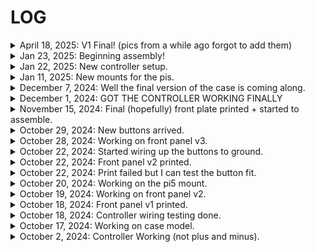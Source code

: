 # LOG

<details>
<summary>April 18, 2025: V1 Final! (pics from a while ago forgot to add them)</summary><br>
    <img style="width: 400px;" src="photos/v1 final/Photo Apr 18 2025, 9 03 13 PM.jpg">
    <img style="width: 400px;" src="photos/v1 final/Photo Apr 18 2025, 9 03 49 PM.jpg">
</details>

<details>
<summary>Jan 23, 2025: Beginning assembly!</summary><br>
    <img style="width: 400px;" src="photos/beginning assembly/Photo Jan 23 2025, 6 44 45 PM.jpg">
</details>

<details>
<summary>Jan 22, 2025: New controller setup.</summary><br>
    <img style="width: 400px;" src="photos/new controller setup/Photo Jan 22 2025, 8 26 09 PM.jpg">
    <img style="width: 400px;" src="photos/new controller setup/Photo Jan 22 2025, 8 26 18 PM.jpg">
    <img style="width: 400px;" src="photos/new controller setup/Photo Jan 22 2025, 8 26 26 PM.jpg">
</details>

<details>
<summary>Jan 11, 2025: New mounts for the pis.</summary><br>
    <img style="width: 400px;" src="photos/new mounts for the pis/Screenshot 2025-01-11 153548.png">
</details>

<details>
<summary>December 7, 2024: Well the final version of the case is coming along.</summary><br>
    <img style="width: 400px;" src="photos/Well the final version of the case is coming along/Screenshot 2024-12-07 135748.png">
    <img style="width: 400px;" src="photos/Well the final version of the case is coming along/Screenshot 2024-12-07 135720.png">
    <img style="width: 400px;" src="photos/Well the final version of the case is coming along/Screenshot 2024-12-07 135820.png">
</details>

<details>
<summary>December 1, 2024: GOT THE CONTROLLER WORKING FINALLY</summary><br>
    Sorry no pictures for this one but I finally got the controller working. :)
</details>

<details>
<summary>November 15, 2024: Final (hopefully) front plate printed + started to assemble.</summary><br>
    <img style="width: 400px;" src="photos/final (hopefully) front plate printed + started to assemble/IMG_0732.JPG">
    <img style="width: 400px;" src="photos/final (hopefully) front plate printed + started to assemble/IMG_0731.JPG">
</details>

<details>
<summary>October 29, 2024: New buttons arrived.</summary><br>
    <img style="width: 400px;" src="photos/new buttons arrived/Photo Oct 29 2024, 5 44 11 PM.jpg">
    <img style="width: 400px;" src="photos/new buttons arrived/Photo Oct 29 2024, 5 44 30 PM.jpg">
</details>

<details>
<summary>October 28, 2024: Working on front panel v3.</summary><br>
    <img style="width: 400px;" src="photos/working on front panel v3/Screenshot 2024-10-28 202453.png">
</details>

<details>
<summary>October 22, 2024: Started wiring up the buttons to ground.</summary><br>
    <img style="width: 400px;" src="photos/started wiring up the buttons to ground/Photo Oct 24 2024, 10 38 33 PM.jpg">
</details>

<details>
<summary>October 22, 2024: Front panel v2 printed.</summary><br>
    <img style="width: 400px;" src="photos/front panel v2 printed/Photo Oct 23 2024, 7 24 56 PM.jpg">
    <img style="width: 400px;" src="photos/front panel v2 printed/Photo Oct 23 2024, 7 25 18 PM.jpg">
</details>

<details>
<summary>October 22, 2024: Print failed but I can test the button fit.</summary><br>
    <img style="width: 400px;" src="photos/print failed but i can test the button fit/Photo Oct 22 2024, 4 43 24 PM.jpg">
</details>

<details>
<summary>October 20, 2024: Working on the pi5 mount.</summary><br>
    <img style="width: 400px;" src="photos/working%20on%20the%20pi5%20mount/Screenshot%202024-10-20%20201950.png">
</details>

<details>
<summary>October 19, 2024: Working on front panel v2.</summary><br>
    <img style="width: 400px;" src="photos/working%20on%20front%20panel%20v2/Screenshot%202024-10-19%20170313.png">
    <img style="width: 400px;" src="photos/working%20on%20front%20panel%20v2/Screenshot%202024-10-19%20170348.png">
</details>

<details>
<summary>October 18, 2024: Front panel v1 printed.</summary><br>
    <img style="width: 400px;" src="photos/front%20panel%20v1%20printed/Photo%20Oct%2018%202024,%202%2028%2055%20PM.jpg">
    <img style="width: 400px;" src="photos/front%20panel%20v1%20printed/Photo%20Oct%2018%202024,%202%2028%2043%20PM.jpg">
    <img style="width: 400px;" src="photos/front%20panel%20v1%20printed/Photo%20Oct%2018%202024,%207%2025%2051%20PM.jpg">
</details>

<details>
<summary>October 18, 2024: Controller wiring testing done.</summary><br>
    <img style="width: 400px;" src="photos/controller%20wiring%20testing%20done/Photo%20Oct%2018%202024,%204%2028%2053%20PM.jpg">
</details>

<details>
<summary>October 17, 2024: Working on case model.</summary><br>
    <img style="width: 400px;" src="photos/working%20on%20case/Screenshot%202024-10-17%20130836.png">
</details>

<details>
<summary>October 2, 2024: Controller Working (not plus and minus).</summary><br>
    <img style="width: 400px;" src="photos/controller%20working%20%28not%20plus%20and%20munis%29%20raspberry%20pi%205%20got%20game%20running%20on%20it%20%28not%20working%20with%20controller%20yet%29/Photo%20Oct%2002%202024%2C%209%2037%2051%20PM.jpg">
    <img style="width: 400px;" src="photos/controller%20working%20%28not%20plus%20and%20munis%29%20raspberry%20pi%205%20got%20game%20running%20on%20it%20%28not%20working%20with%20controller%20yet%29/Photo%20Oct%2002%202024%2C%209%2037%2056%20PM.jpg">
    <img style="width: 400px;" src="photos/controller%20working%20%28not%20plus%20and%20munis%29%20raspberry%20pi%205%20got%20game%20running%20on%20it%20%28not%20working%20with%20controller%20yet%29/Photo%20Oct%2002%202024%2C%209%2038%2001%20PM.jpg">
    <img style="width: 400px;" src="photos/controller%20working%20%28not%20plus%20and%20munis%29%20raspberry%20pi%205%20got%20game%20running%20on%20it%20%28not%20working%20with%20controller%20yet%29/Photo%20Oct%2002%202024%2C%209%2038%2009%20PM.jpg">
    <img style="width: 400px;" src="photos/controller%20working%20%28not%20plus%20and%20munis%29%20raspberry%20pi%205%20got%20game%20running%20on%20it%20%28not%20working%20with%20controller%20yet%29/Photo%20Oct%2002%202024%2C%209%2041%2013%20PM.jpg">
</details>